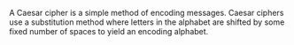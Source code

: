 A Caesar cipher is a simple method of encoding messages. Caesar ciphers use a substitution method where letters in the alphabet are shifted by some fixed number of spaces to yield an encoding alphabet.
